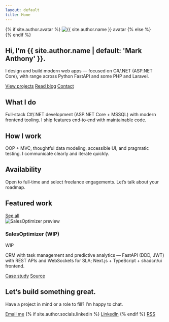 ```yaml
---
layout: default
title: Home
---
```

<section class="space-y-10">
  <!-- Hero -->
  <div class="flex items-center gap-6">
    {% if site.author.avatar %}
    <img src="{{ site.author.avatar | relative_url }}" alt="{{ site.author.name }} avatar" class="h-28 w-28 sm:h-44 sm:w-44 rounded-full border border-border object-cover"/>
    {% else %}
    <div class="size-20 sm:size-24 rounded-full bg-gradient-to-tr from-primary to-muted"></div>
    {% endif %}
    <div>
      <h1 class="text-3xl font-semibold tracking-tight">Hi, I’m {{ site.author.name | default: 'Mark Anthony' }}.</h1>
  <p class="text-muted-foreground">I design and build modern web apps — focused on C#/.NET (ASP.NET Core), with range across Python FastAPI and some PHP and Laravel.</p>
      <div class="mt-3 flex flex-wrap gap-3 text-xs">
        <a href="{{ '/projects/' | relative_url }}" class="rounded-md border border-border px-3 py-1 hover:bg-secondary">View projects</a>
        <a href="{{ '/blog/' | relative_url }}" class="rounded-md border border-border px-3 py-1 hover:bg-secondary">Read blog</a>
  <a href="https://mail.google.com/mail/?view=cm&fs=1&to={{ site.author.email }}" target="_blank" rel="noopener" class="rounded-md border border-border px-3 py-1 hover:bg-secondary">Contact</a>
      </div>
    </div>
  </div>

  <!-- Highlights for employers/clients -->
  <div class="grid gap-4 md:grid-cols-3">
    <article class="rounded-lg border border-border p-4">
  <h2 class="font-medium mb-1">What I do</h2>
  <p class="text-sm text-muted-foreground">Full‑stack C#/.NET development (ASP.NET Core + MSSQL) with modern frontend tooling. I ship features end‑to‑end with maintainable code.</p>
    </article>
    <article class="rounded-lg border border-border p-4">
      <h2 class="font-medium mb-1">How I work</h2>
      <p class="text-sm text-muted-foreground">OOP + MVC, thoughtful data modeling, accessible UI, and pragmatic testing. I communicate clearly and iterate quickly.</p>
    </article>
    <article class="rounded-lg border border-border p-4">
      <h2 class="font-medium mb-1">Availability</h2>
      <p class="text-sm text-muted-foreground">Open to full‑time and select freelance engagements. Let’s talk about your roadmap.</p>
    </article>
  </div>

  <!-- Featured project -->
  <section class="space-y-4">
    <div class="flex items-center justify-between">
      <h2 class="text-lg font-medium">Featured work</h2>
      <a href="{{ '/projects/' | relative_url }}" class="text-sm text-muted-foreground hover:text-foreground">See all</a>
    </div>
    <article class="rounded-lg border border-border overflow-hidden">
      <div class="grid md:grid-cols-2">
        <img src="{{ '/assets/projects/salesoptimizer/superadmin-overview.png' | relative_url }}" alt="SalesOptimizer preview" class="h-full w-full object-cover border-b border-border md:border-b-0 md:border-r"/>
        <div class="p-5 flex flex-col gap-3">
          <div class="flex items-center gap-2">
            <h3 class="font-medium">SalesOptimizer (WIP)</h3>
            <span class="text-[10px] inline-flex items-center gap-1 rounded border border-border px-1.5 py-0.5 bg-secondary/60">
              <span class="size-1.5 rounded-full bg-yellow-500"></span>
              WIP
            </span>
          </div>
          <p class="text-sm text-muted-foreground">CRM with task management and predictive analytics — FastAPI (DDD, JWT) with REST APIs and WebSockets for SLA; Next.js + TypeScript + shadcn/ui frontend.</p>
          <div class="mt-auto flex gap-3 text-xs">
            <a href="{{ '/projects/salesoptimizer/' | relative_url }}" class="rounded-md border border-border px-3 py-1 hover:bg-secondary">Case study</a>
            <a href="https://github.com/max31337/salesoptimizer" target="_blank" rel="noopener" class="rounded-md border border-border px-3 py-1 hover:bg-secondary">Source</a>
          </div>
        </div>
      </div>
    </article>
  </section>

  <!-- Contact CTA -->
  <div class="rounded-lg border border-border p-5">
    <div class="flex flex-col gap-2 sm:flex-row sm:items-center sm:justify-between">
      <div>
        <h2 class="font-medium">Let’s build something great.</h2>
        <p class="text-sm text-muted-foreground">Have a project in mind or a role to fill? I’m happy to chat.</p>
      </div>
      <div class="flex gap-3 text-xs">
  <a href="https://mail.google.com/mail/?view=cm&fs=1&to={{ site.author.email }}" target="_blank" rel="noopener" class="rounded-md border border-border px-3 py-1 hover:bg-secondary">Email me</a>
        {% if site.author.socials.linkedin %}
        <a href="https://www.linkedin.com/in/{{ site.author.socials.linkedin }}" target="_blank" rel="noopener" class="rounded-md border border-border px-3 py-1 hover:bg-secondary">LinkedIn</a>
        {% endif %}
  <a href="{{ '/rss/' | relative_url }}" class="rounded-md border border-border px-3 py-1 hover:bg-secondary">RSS</a>
      </div>
    </div>
  </div>
</section>

